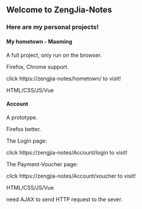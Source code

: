 ## Welcome to ZengJia-Notes

### Here are my personal projects!

#### My hometown - Maoming
A full project, only run on the browser.

Firefox, Chrome support.

click https://zengjia-notes/hometown/ to visit!

HTML/CSS/JS/Vue

#### Account
A prototype.

Firefox better.

The Login page:

click https://zengjia-notes/Account/login to visit!

The Payment-Voucher page:

click https://zengjia-notes/Account/voucher to visit!

HTML/CSS/JS/Vue

need AJAX to send HTTP request to the sever.

